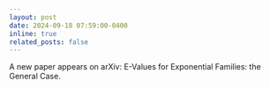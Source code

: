 ```yaml
---
layout: post
date: 2024-09-18 07:59:00-0400
inline: true
related_posts: false
---
```


A new paper appears on arXiv: E-Values for Exponential Families: the General Case.
